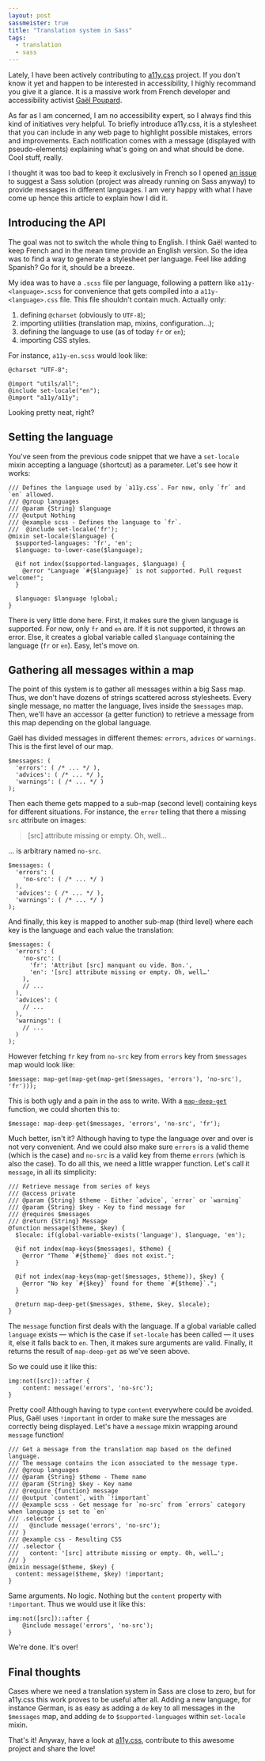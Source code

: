 ```yaml
---
layout: post
sassmeister: true
title: "Translation system in Sass"
tags:
  - translation
  - sass
---
```


Lately, I have been actively contributing to [a11y.css](https://github.com/ffoodd/a11y.css) project. If you don't know it yet and happen to be interested in accessibility, I highly recommand you give it a glance. It is a massive work from French developer and accessibility activist [Gaël Poupard](https://twitter.com/ffoodd_fr).

As far as I am concerned, I am no accessibility expert, so I always find this kind of initiatives very helpful. To briefly introduce a11y.css, it is a stylesheet that you can include in any web page to highlight possible mistakes, errors and improvements. Each notification comes with a message (displayed with pseudo-elements) explaining what's going on and what should be done. Cool stuff, really.

I thought it was too bad to keep it exclusively in French so I opened [an issue](https://github.com/ffoodd/a11y.css/issues/13) to suggest a Sass solution (project was already running on Sass anyway) to provide messages in different languages. I am very happy with what I have come up hence this article to explain how I did it.

## Introducing the API

The goal was not to switch the whole thing to English. I think Gaël wanted to keep French and in the mean time provide an English version. So the idea was to find a way to generate a stylesheet per language. Feel like adding Spanish? Go for it, should be a breeze.

My idea was to have a `.scss` file per language, following a pattern like `a11y-<language>.scss` for convenience that gets compiled into a `a11y-<language>.css` file. This file shouldn't contain much. Actually only:

1. defining `@charset` (obviously to `UTF-8`);
1. importing utilities (translation map, mixins, configuration...);
1. defining the language to use (as of today `fr` or `en`);
1. importing CSS styles.

For instance, `a11y-en.scss` would look like:

<pre class="language-scss"><code>@charset "UTF-8";

@import "utils/all";
@include set-locale("en");
@import "a11y/a11y";</code></pre>

Looking pretty neat, right?

## Setting the language

You've seen from the previous code snippet that we have a `set-locale` mixin accepting a language (shortcut) as a parameter. Let's see how it works:

<pre class="language-scss"><code>/// Defines the language used by `a11y.css`. For now, only `fr` and `en` allowed.
/// @group languages
/// @param {String} $language
/// @output Nothing
/// @example scss - Defines the language to `fr`.
///  @include set-locale('fr');
@mixin set-locale($language) {
  $supported-languages: 'fr', 'en';
  $language: to-lower-case($language);

  @if not index($supported-languages, $language) {
    @error "Language `#{$language}` is not supported. Pull request welcome!";
  }

  $language: $language !global;
}</code></pre>

There is very little done here. First, it makes sure the given language is supported. For now, only `fr` and `en` are. If it is not supported, it throws an error. Else, it creates a global variable called `$language` containing the language (`fr` or `en`). Easy, let's move on.

## Gathering all messages within a map

The point of this system is to gather all messages within a big Sass map. Thus, we don't have dozens of strings scattered across stylesheets. Every single message, no matter the language, lives inside the `$messages` map. Then, we'll have an accessor (a getter function) to retrieve a message from this map depending on the global language.

Gaël has divided messages in different themes: `errors`, `advices` or `warnings`. This is the first level of our map.

<pre class="language-scss"><code>$messages: (
  'errors': ( /* ... */ ),
  'advices': ( /* ... */ ),
  'warnings': ( /* ... */ )
);</code></pre>

Then each theme gets mapped to a sub-map (second level) containing keys for different situations. For instance, the `error` telling that there a missing `src` attribute on images:

> [src] attribute missing or empty. Oh, well…

... is arbitrary named `no-src`.

<pre class="language-scss"><code>$messages: (
  'errors': (
    'no-src': ( /* ... */ )
  ),
  'advices': ( /* ... */ ),
  'warnings': ( /* ... */ )
);</code></pre>

And finally, this key is mapped to another sub-map (third level) where each key is the language and each value the translation:

<pre class="language-scss"><code>$messages: (
  'errors': (
    'no-src': (
      'fr': 'Attribut [src] manquant ou vide. Bon.',
      'en': '[src] attribute missing or empty. Oh, well…'
    ),
    // ...
  ),
  'advices': (
    // ...
  ),
  'warnings': (
    // ...
  )
);</code></pre>

However fetching `fr` key from `no-src` key from `errors` key from `$messages` map would look like:

<pre class="language-scss"><code>$message: map-get(map-get(map-get($messages, 'errors'), 'no-src'), 'fr')));</code></pre>

This is both ugly and a pain in the ass to write. With a [`map-deep-get`](https://github.com/ffoodd/a11y.css/blob/master/sass/utils/_functions.scss#L6-L12) function, we could shorten this to:

<pre class="language-scss"><code>$message: map-deep-get($messages, 'errors', 'no-src', 'fr');</code></pre>

Much better, isn't it? Although having to type the language over and over is not very convenient. And we could also make sure `errors` is a valid theme (which is the case) and `no-src` is a valid key from theme `errors` (which is also the case). To do all this, we need a little wrapper function. Let's call it `message`, in all its simplicity:

<pre class="language-scss"><code>/// Retrieve message from series of keys
/// @access private
/// @param {String} $theme - Either `advice`, `error` or `warning`
/// @param {String} $key - Key to find message for
/// @requires $messages
/// @return {String} Message
@function message($theme, $key) {
  $locale: if(global-variable-exists('language'), $language, 'en');

  @if not index(map-keys($messages), $theme) {
    @error "Theme `#{$theme}` does not exist.";
  }

  @if not index(map-keys(map-get($messages, $theme)), $key) {
    @error "No key `#{$key}` found for theme `#{$theme}`.";
  }

  @return map-deep-get($messages, $theme, $key, $locale);
}</code></pre>

The `message` function first deals with the language. If a global variable called `language` exists &mdash; which is the case if `set-locale` has been called &mdash; it uses it, else it falls back to `en`. Then, it makes sure arguments are valid. Finally, it returns the result of `map-deep-get` as we've seen above.

So we could use it like this:

<pre class="language-scss"><code>img:not([src])::after {
    content: message('errors', 'no-src');
}</code></pre>

Pretty cool! Although having to type `content` everywhere could be avoided. Plus, Gaël uses `!important` in order to make sure the messages are correctly being displayed. Let's have a `message` mixin wrapping around `message` function!

<pre class="language-scss"><code>/// Get a message from the translation map based on the defined language.
/// The message contains the icon associated to the message type.
/// @group languages
/// @param {String} $theme - Theme name
/// @param {String} $key - Key name
/// @require {function} message
/// @output `content`, with `!important`
/// @example scss - Get message for `no-src` from `errors` category when language is set to `en`
/// .selector {
///   @include message('errors', 'no-src');
/// }
/// @example css - Resulting CSS
/// .selector {
///   content: '[src] attribute missing or empty. Oh, well…';
/// }
@mixin message($theme, $key) {
  content: message($theme, $key) !important;
}</code></pre>

Same arguments. No logic. Nothing but the `content` property with `!important`. Thus we would use it like this:

<pre class="language-scss"><code>img:not([src])::after {
    @include message('errors', 'no-src');
}</code></pre>

We're done. It's over!

## Final thoughts

Cases where we need a translation system in Sass are close to zero, but for a11y.css this work proves to be useful after all. Adding a new language, for instance German, is as easy as adding a `de` key to all messages in the `$messages` map, and adding `de` to `$supported-languages` within `set-locale` mixin.

That's it! Anyway, have a look at [a11y.css](http://ffoodd.github.io/a11y.css), contribute to this awesome project and share the love!
